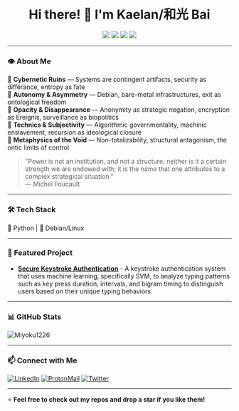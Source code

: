 <h1 align="center">Hi there! 🏴 I'm Kaelan/和光 Bai</h1>

<p align="center">
  <img src="https://img.shields.io/badge/Ethical_Hacking-%23000000.svg?style=for-the-badge&logo=kalilinux&logoColor=white">
  <img src="https://img.shields.io/badge/Cybersecurity-%230075A8.svg?style=for-the-badge&logo=torbrowser&logoColor=white">
  <img src="https://img.shields.io/badge/Privacy_%26_Digital_Rights-%23000000.svg?style=for-the-badge&logo=protonmail&logoColor=white">
  <img src="https://img.shields.io/badge/Leftist_Theory-%23D71A28.svg?style=for-the-badge">
</p>

---

### 👁 About Me

🔹 **Cybernetic Ruins** — Systems are contingent artifacts, security as différance, entropy as fate  
🔹 **Autonomy & Asymmetry** — Debian, bare-metal infrastructures, exit as ontological freedom  
🔹 **Opacity & Disappearance** — Anonymity as strategic negation, encryption as Ereignis, surveillance as biopolitics  
🔹 **Technics & Subjectivity** — Algorithmic governmentality, machinic enslavement, recursion as ideological closure  
🔹 **Metaphysics of the Void** — Non-totalizability, structural antagonism, the ontic limits of control  

> "Power is not an institution, and not a structure; neither is it a certain strength we are endowed with; it is the name that one attributes to a complex strategical situation."  
> — Michel Foucault

---

### 🛠 Tech Stack
🐍 Python | 🐧 Debian/Linux

---

### 🚀 Featured Project
-  **[Secure Keystroke Authentication](https://github.com/miyoku1226/secure-keystroke-auth)** - A keystroke authentication system that uses machine learning, specifically SVM, to analyze typing patterns such as key press duration, intervals, and bigram timing to distinguish users based on their unique typing behaviors.

---

### 📊 GitHub Stats
![Miyoku1226](https://github-readme-stats.vercel.app/api?username=miyoku1226&show_icons=true&theme=radical)

---

### 📫 Connect with Me
[![LinkedIn](https://img.shields.io/badge/LinkedIn-0077B5?style=flat&logo=linkedin&logoColor=white)](https://linkedin.com/in/jingyi-liu-a66baa341)
[![ProtonMail](https://img.shields.io/badge/ProtonMail-8B89CC?style=flat&logo=protonmail&logoColor=white)](mailto:oozingcuredmeat@protonmail.com)
[![Twitter](https://img.shields.io/badge/Twitter-1DA1F2?style=flat&logo=twitter&logoColor=white)](https://twitter.com/miyoku1226)

---

⭐️ **Feel free to check out my repos and drop a star if you like them!**
